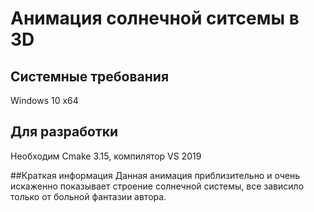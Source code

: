 # Анимация солнечной ситсемы в 3D
## Системные требования  
Windows 10 x64  

## Для разработки  
Необходим Cmake 3.15, компилятор VS 2019  


##Краткая информация
Данная анимация приблизительно и очень искаженно показывает строение солнечной системы, все зависило только от больной фантазии автора.